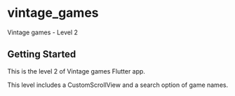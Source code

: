 # vintage_games

Vintage games - Level 2

## Getting Started

This is the level 2 of Vintage games Flutter app.

This level includes a CustomScrollView and a search option of game names.
